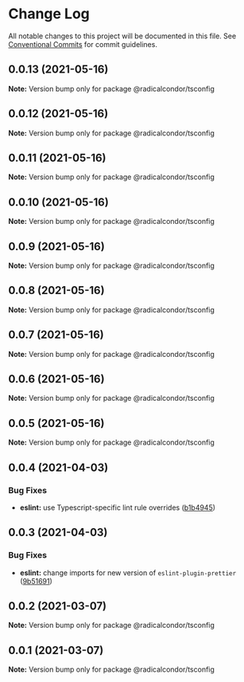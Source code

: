 # Change Log

All notable changes to this project will be documented in this file.
See [Conventional Commits](https://conventionalcommits.org) for commit guidelines.

## 0.0.13 (2021-05-16)

**Note:** Version bump only for package @radicalcondor/tsconfig





## 0.0.12 (2021-05-16)

**Note:** Version bump only for package @radicalcondor/tsconfig





## 0.0.11 (2021-05-16)

**Note:** Version bump only for package @radicalcondor/tsconfig





## 0.0.10 (2021-05-16)

**Note:** Version bump only for package @radicalcondor/tsconfig





## 0.0.9 (2021-05-16)

**Note:** Version bump only for package @radicalcondor/tsconfig





## 0.0.8 (2021-05-16)

**Note:** Version bump only for package @radicalcondor/tsconfig





## 0.0.7 (2021-05-16)

**Note:** Version bump only for package @radicalcondor/tsconfig





## 0.0.6 (2021-05-16)

**Note:** Version bump only for package @radicalcondor/tsconfig





## 0.0.5 (2021-05-16)

**Note:** Version bump only for package @radicalcondor/tsconfig





## 0.0.4 (2021-04-03)


### Bug Fixes

* **eslint:** use Typescript-specific lint rule overrides ([b1b4945](https://github.com/radicalcondor/config/commit/b1b49459a5bf1bc7740ee0be11b534598bf3e3f9))





## 0.0.3 (2021-04-03)


### Bug Fixes

* **eslint:** change imports for new version of `eslint-plugin-prettier` ([9b51691](https://github.com/radicalcondor/config/commit/9b516912b2675d58d85d8393ca078fd63911285f))





## 0.0.2 (2021-03-07)

**Note:** Version bump only for package @radicalcondor/tsconfig





## 0.0.1 (2021-03-07)

**Note:** Version bump only for package @radicalcondor/tsconfig

